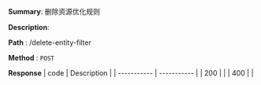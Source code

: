 **Summary**: 删除资源优化规则

**Description**:

**Path** : /delete-entity-filter

**Method** : `POST`

**Response**
| code      | Description |
| ----------- | ----------- |
|  200   |       |
|  400   |       |

